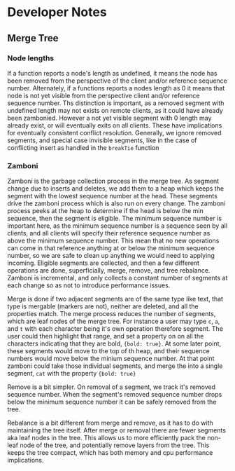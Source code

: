 # Developer Notes

## Merge Tree

### Node lengths

If a function reports a node's length as undefined, it means the node has been removed from the perspective of the client and/or reference sequence number.
Alternately, if a functions reports a nodes length as 0 it means that node is not yet visible from the perspective client and/or reference sequence number.
Ths distinction is important, as a removed segment with undefined length may not exists on remote clients, as it could have already been zambonied.
However a not yet visible segment with 0 length may already exist, or will eventually exits on all clients.
These have implications for eventually consistent conflict resolution. Generally, we ignore removed segments, and special case invisible segments, like in the case
of conflicting insert as handled in the `breakTie` function

### Zamboni

Zamboni is the garbage collection process in the merge tree. As segment change due to inserts and deletes, we add them to a heap which keeps the segment with the lowest sequence number at the head. These segments drive the zamboni process which is also run on every change. The zamboni process peeks at the heap to determine if the head is below the min sequence, then the segment is eligible. The minimum sequence number is important here, as the minimum sequence number is a sequence seen by all clients, and all clients will specify their reference sequence number as above the minimum sequence number. This mean that no new operations can come in that reference anything at or below the minimum sequence number, so we are safe to clean up anything we would need to applying incoming. Eligible segments are collected, and then a few different operations are done, superficially, merge, remove, and tree rebalance. Zamboni is incremental, and only collects a constant number of segments at each change so as not to introduce performance issues.

Merge is done if two adjacent segments are of the same type like text, that type is mergable (markers are not), neither are deleted, and all the properties match. The merge process reduces the number of segments, which are leaf nodes of the merge tree. For instance a user may type `c`, `a`, and `t` with each character being it's own operation therefore segment. The user could then highlight that range, and set a property on on all the characters indicating that they are bold, `{bold: true}`. At some later point, these segments would move to the top of th heap, and their sequence numbers would move below the minium sequence number. At that point zamboni could take those individual segments, and merge the into a single segment, `cat` with the property `{bold: true}`

Remove is a bit simpler. On removal of a segment, we track it's removed sequence number. When the segment's removed sequence number drops below the minimum sequence number it can be safely removed from the tree.

Rebalance is a bit different from merge and remove, as it has to do with maintaining the tree itself. After merge or removal there are fewer segments aka leaf nodes in the tree. This allows us to more efficiently pack the non-leaf node of the tree, and potentially remove layers from the tree. This keeps the tree compact, which has both memory and cpu performance implications.
